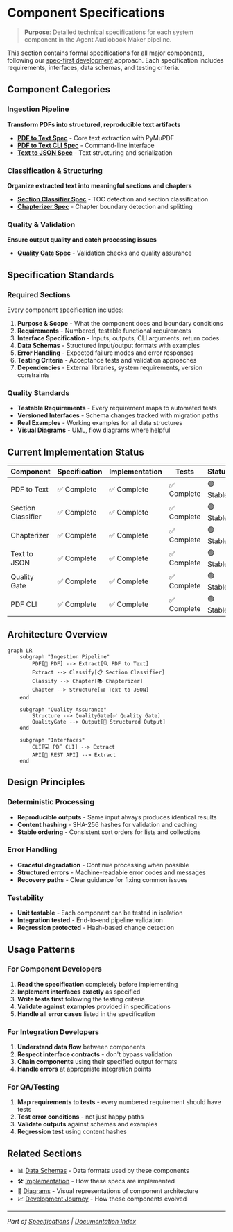 # Component Specifications

> **Purpose**: Detailed technical specifications for each system component in the Agent Audiobook Maker pipeline.

This section contains formal specifications for all major components, following our [spec-first development](../../01-project-overview/KISS.md) approach. Each specification includes requirements, interfaces, data schemas, and testing criteria.

## Component Categories

### Ingestion Pipeline

**Transform PDFs into structured, reproducible text artifacts**

- **[PDF to Text Spec](PDF_TO_TEXT_SPEC.md)** - Core text extraction with PyMuPDF
- **[PDF to Text CLI Spec](PDF_TO_TEXT_CLI_SPEC.md)** - Command-line interface
- **[Text to JSON Spec](TXT_TO_JSON_SPEC.md)** - Text structuring and serialization

### Classification & Structuring  

**Organize extracted text into meaningful sections and chapters**

- **[Section Classifier Spec](SECTION_CLASSIFIER_SPEC.md)** - TOC detection and section classification
- **[Chapterizer Spec](CHAPTERIZER_SPEC.md)** - Chapter boundary detection and splitting

### Quality & Validation

**Ensure output quality and catch processing issues**

- **[Quality Gate Spec](QUALITY_GATE_SPEC.md)** - Validation checks and quality assurance

## Specification Standards

### Required Sections

Every component specification includes:

1. **Purpose & Scope** - What the component does and boundary conditions
2. **Requirements** - Numbered, testable functional requirements  
3. **Interface Specification** - Inputs, outputs, CLI arguments, return codes
4. **Data Schemas** - Structured input/output formats with examples
5. **Error Handling** - Expected failure modes and error responses
6. **Testing Criteria** - Acceptance tests and validation approaches
7. **Dependencies** - External libraries, system requirements, version constraints

### Quality Standards

- **Testable Requirements** - Every requirement maps to automated tests
- **Versioned Interfaces** - Schema changes tracked with migration paths
- **Real Examples** - Working examples for all data structures
- **Visual Diagrams** - UML, flow diagrams where helpful

## Current Implementation Status

| Component | Specification | Implementation | Tests | Status |
|-----------|---------------|----------------|-------|--------|
| PDF to Text | ✅ Complete | ✅ Complete | ✅ Complete | 🟢 Stable |
| Section Classifier | ✅ Complete | ✅ Complete | ✅ Complete | 🟢 Stable |  
| Chapterizer | ✅ Complete | ✅ Complete | ✅ Complete | 🟢 Stable |
| Text to JSON | ✅ Complete | ✅ Complete | ✅ Complete | 🟢 Stable |
| Quality Gate | ✅ Complete | ✅ Complete | ✅ Complete | 🟢 Stable |
| PDF CLI | ✅ Complete | ✅ Complete | ✅ Complete | 🟢 Stable |

## Architecture Overview

```mermaid
graph LR
    subgraph "Ingestion Pipeline"
        PDF[📕 PDF] --> Extract[🔍 PDF to Text]
        Extract --> Classify[📋 Section Classifier] 
        Classify --> Chapter[📚 Chapterizer]
        Chapter --> Structure[📊 Text to JSON]
    end
    
    subgraph "Quality Assurance"
        Structure --> QualityGate[✅ Quality Gate]
        QualityGate --> Output[📁 Structured Output]
    end
    
    subgraph "Interfaces"
        CLI[💻 PDF CLI] --> Extract
        API[🔌 REST API] --> Extract
    end
```

## Design Principles

### Deterministic Processing

- **Reproducible outputs** - Same input always produces identical results
- **Content hashing** - SHA-256 hashes for validation and caching
- **Stable ordering** - Consistent sort orders for lists and collections

### Error Handling

- **Graceful degradation** - Continue processing when possible
- **Structured errors** - Machine-readable error codes and messages  
- **Recovery paths** - Clear guidance for fixing common issues

### Testability

- **Unit testable** - Each component can be tested in isolation
- **Integration tested** - End-to-end pipeline validation
- **Regression protected** - Hash-based change detection

## Usage Patterns

### For Component Developers

1. **Read the specification** completely before implementing
2. **Implement interfaces exactly** as specified  
3. **Write tests first** following the testing criteria
4. **Validate against examples** provided in specifications
5. **Handle all error cases** listed in the specification

### For Integration Developers  

1. **Understand data flow** between components
2. **Respect interface contracts** - don't bypass validation
3. **Chain components** using their specified output formats
4. **Handle errors** at appropriate integration points

### For QA/Testing

1. **Map requirements to tests** - every numbered requirement should have tests
2. **Test error conditions** - not just happy paths
3. **Validate outputs** against schemas and examples
4. **Regression test** using content hashes

## Related Sections

- 📊 [Data Schemas](../data-schemas/README.md) - Data formats used by these components
- 🛠️ [Implementation](../../03-implementation/README.md) - How these specs are implemented
- 🎨 [Diagrams](../../04-diagrams/) - Visual representations of component architecture
- 📈 [Development Journey](../../05-development/journey/) - How these components evolved

---

*Part of [Specifications](../README.md) | [Documentation Index](../../README.md)*
